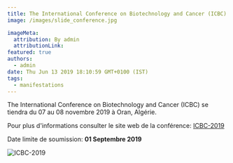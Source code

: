 ```yaml
---
title: The International Conference on Biotechnology and Cancer (ICBC)
image: /images/slide_conference.jpg

imageMeta:
  attribution: By admin
  attributionLink:
featured: true
authors:
  - admin
date: Thu Jun 13 2019 18:10:59 GMT+0100 (IST)
tags:
  - manifestations
---
```


The International Conference on Biotechnology and Cancer (ICBC) se tiendra du 07 au 08 novembre 2019 à Oran, Algérie.

Pour plus d'informations consulter le site web de la conférence: [ICBC-2019](http://www.essb-oran.dz/index.php/fr/about-the-conference)

Date limite de soumission: <b>01 Septembre 2019</b>

![ICBC-2019](/images/ICBC-2019.jpg)
